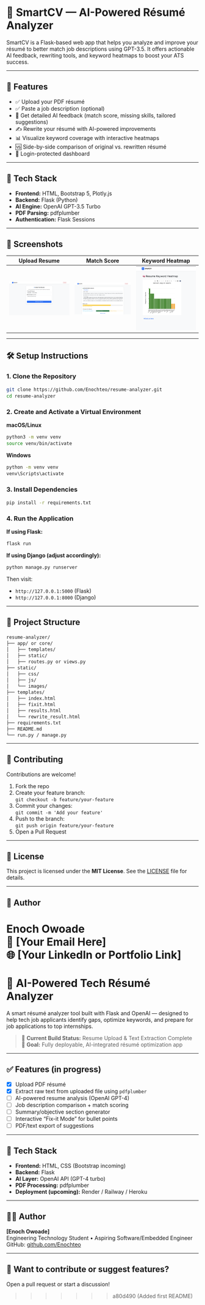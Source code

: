 
# 🧠 SmartCV — AI-Powered Résumé Analyzer

SmartCV is a Flask-based web app that helps you analyze and improve your résumé to better match job descriptions using GPT-3.5. It offers actionable AI feedback, rewriting tools, and keyword heatmaps to boost your ATS success.

---

## 🚀 Features

- ✅ Upload your PDF résumé  
- ✅ Paste a job description (optional)  
- 🧠 Get detailed AI feedback (match score, missing skills, tailored suggestions)  
- ✍️ Rewrite your résumé with AI-powered improvements  
- 📊 Visualize keyword coverage with interactive heatmaps  
- 🆚 Side-by-side comparison of original vs. rewritten résumé  
- 🔐 Login-protected dashboard  

---

## 🔧 Tech Stack

- **Frontend:** HTML, Bootstrap 5, Plotly.js  
- **Backend:** Flask (Python)  
- **AI Engine:** OpenAI GPT-3.5 Turbo  
- **PDF Parsing:** pdfplumber  
- **Authentication:** Flask Sessions  

---

## 📸 Screenshots

| Upload Resume | Match Score | Keyword Heatmap |
|---|---|---|
| ![Upload](static/screenshots/upload.png) | ![Score](static/screenshots/score.png) | ![Heatmap](static/screenshots/heatmap.png) |

---

## 🛠 Setup Instructions

### 1. Clone the Repository

```bash
git clone https://github.com/Enochteo/resume-analyzer.git
cd resume-analyzer
```

### 2. Create and Activate a Virtual Environment

**macOS/Linux**
```bash
python3 -m venv venv
source venv/bin/activate
```

**Windows**
```bash
python -m venv venv
venv\Scripts\activate
```

### 3. Install Dependencies

```bash
pip install -r requirements.txt
```

### 4. Run the Application

**If using Flask:**
```bash
flask run
```

**If using Django (adjust accordingly):**
```bash
python manage.py runserver
```

Then visit:  
- `http://127.0.0.1:5000` (Flask)  
- `http://127.0.0.1:8000` (Django)

---

## 📂 Project Structure

```
resume-analyzer/
├── app/ or core/
│   ├── templates/
│   ├── static/
│   ├── routes.py or views.py
├── static/
│   ├── css/
│   ├── js/
│   └── images/
├── templates/
│   ├── index.html
│   ├── fixit.html
│   ├── results.html
│   └── rewrite_result.html
├── requirements.txt
├── README.md
└── run.py / manage.py
```

---

## 🤝 Contributing

Contributions are welcome!

1. Fork the repo  
2. Create your feature branch:  
   `git checkout -b feature/your-feature`  
3. Commit your changes:  
   `git commit -m 'Add your feature'`  
4. Push to the branch:  
   `git push origin feature/your-feature`  
5. Open a Pull Request  

---

## 📃 License

This project is licensed under the **MIT License**. See the [LICENSE](LICENSE) file for details.

---

## 👤 Author

**Enoch Owoade**  
📧 [Your Email Here]  
🌐 [Your LinkedIn or Portfolio Link]
=======
# 🧠 AI-Powered Tech Résumé Analyzer

A smart résumé analyzer tool built with Flask and OpenAI — designed to help tech job applicants identify gaps, optimize keywords, and prepare for job applications to top internships.

> 🔨 **Current Build Status:** Resume Upload & Text Extraction Complete  
> 🚀 **Goal:** Fully deployable, AI-integrated résumé optimization app 

---
## ✅ Features (in progress)

- [x] Upload PDF résumé
- [x] Extract raw text from uploaded file using `pdfplumber`
- [ ] AI-powered resume analysis (OpenAI GPT-4)
- [ ] Job description comparison + match scoring
- [ ] Summary/objective section generator
- [ ] Interactive “Fix-it Mode” for bullet points
- [ ] PDF/text export of suggestions

---
## 🧪 Tech Stack

- **Frontend:** HTML, CSS (Bootstrap incoming)
- **Backend:** Flask
- **AI Layer:** OpenAI API (GPT-4 turbo)
- **PDF Processing:** pdfplumber
- **Deployment (upcoming):** Render / Railway / Heroku

---
## 🧑‍💻 Author

**[Enoch Owoade]**  
Engineering Technology Student • Aspiring Software/Embedded Engineer  
GitHub: [github.com/Enochteo](https://github.com/Enochteo)

---

## 💬 Want to contribute or suggest features?

Open a pull request or start a discussion!
>>>>>>> a80d490 (Added first  README)
